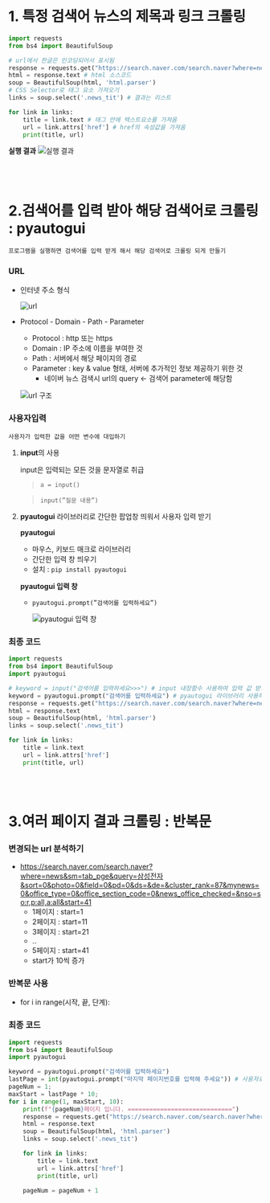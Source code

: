 # 1. 특정 검색어 뉴스의 제목과 링크 크롤링

```python
import requests
from bs4 import BeautifulSoup 

# url에서 한글은 인코딩되어서 표시됨
response = requests.get("https://search.naver.com/search.naver?where=news&sm=tab_jum&query=%EC%82%BC%EC%84%B1%EC%A0%84%EC%9E%90")
html = response.text # html 소스코드
soup = BeautifulSoup(html, 'html.parser')
# CSS Selector로 태그 요소 가져오기
links = soup.select('.news_tit') # 결과는 리스트

for link in links:
    title = link.text # 태그 안에 텍스트요소를 가져옴
    url = link.attrs['href'] # href의 속성값을 가져옴
    print(title, url)
```

**실행 결과**
![실행 결과](https://user-images.githubusercontent.com/78662802/155575933-ed77cb10-5b0f-4075-8805-c46ee8951249.png)


<br><br>

# 2.검색어를 입력 받아 해당 검색어로 크롤링 : pyautogui

`프로그램을 실행하면 검색어를 입력 받게 해서 해당 검색어로 크롤링 되게 만들기`

### URL


- 인터넷 주소 형식

    ![url](https://user-images.githubusercontent.com/78662802/155575928-238409b5-41c6-4274-818b-20950b7638ad.png)
    
- Protocol - Domain - Path - Parameter
    - Protocol : http 또는 https
    - Domain : IP 주소에 이름을 부여한 것
    - Path : 서버에서 해당 페이지의 경로
    - Parameter : key & value 형태, 서버에 추가적인 정보 제공하기 위한 것
        - 네이버 뉴스 검색시 url의 query ← 검색어 parameter에 해당함
    
    ![url 구조](https://user-images.githubusercontent.com/78662802/155575924-41b885ae-38f9-44d7-9446-05d65513c655.png)
    

### 사용자입력

`사용자가 입력한 값을 어떤 변수에 대입하기`


1. **input**의 사용
    
    input은 입력되는 모든 것을 문자열로 취급
    
    > `a = input()`
    > 
    
    > `input(”질문 내용”)`
    > 
2. **pyautogui** 라이브러리로 간단한 팝업창 띄워서 사용자 입력 받기
    
    **pyautogui**
    
    - 마우스, 키보드 매크로 라이브러리
    - 간단한 입력 창 띄우기
    - 설치 : `pip install pyautogui`
    
    **pyautogui 입력 창**
    
    - `pyautogui.prompt(”검색어를 입력하세요”)`
        
        ![pyautogui 입력 창](https://user-images.githubusercontent.com/78662802/155575917-2e4b056a-747f-43b4-b286-57f27fa0a6e7.png)
        

### 최종 코드


```python
import requests
from bs4 import BeautifulSoup
import pyautogui

# keyword = input("검색어를 입력하세요>>>") # input 내장함수 사용하여 입력 값 받기
keyword = pyautogui.prompt("검색어를 입력하세요") # pyautogui 라이브러리 사용하여 입력 창 띄우기
response = requests.get("https://search.naver.com/search.naver?where=news&sm=tab_jum&query=" + keyword)
html = response.text
soup = BeautifulSoup(html, 'html.parser')
links = soup.select('.news_tit')

for link in links:
    title = link.text
    url = link.attrs['href']
    print(title, url)
```

<br><br>


# 3.여러 페이지 결과 크롤링 : 반복문


### **변경되는 url 분석하기**

- https://search.naver.com/search.naver?where=news&sm=tab_pge&query=삼성전자&sort=0&photo=0&field=0&pd=0&ds=&de=&cluster_rank=87&mynews=0&office_type=0&office_section_code=0&news_office_checked=&nso=so:r,p:all,a:all&start=41
    - 1페이지 : start=1
    - 2페이지 : start=11
    - 3페이지 : start=21
    - ..
    - 5페이지 : start=41
    - start가 10씩 증가

### 반복문 사용

- for i in range(시작, 끝, 단계):

### 최종 코드


```python
import requests
from bs4 import BeautifulSoup
import pyautogui

keyword = pyautogui.prompt("검색어를 입력하세요")
lastPage = int(pyautogui.prompt("마지막 페이지번호를 입력해 주세요")) # 사용자로부터 받은 데이터 = 문자열 -> int로 형변환
pageNum = 1;
maxStart = lastPage * 10;
for i in range(1, maxStart, 10):
    print(f"{pageNum}페이지 입니다. =============================")
    response = requests.get("https://search.naver.com/search.naver?where=news&sm=tab_jum&query=" + keyword + "start=" + str(i))
    html = response.text
    soup = BeautifulSoup(html, 'html.parser')
    links = soup.select('.news_tit')

    for link in links:
        title = link.text
        url = link.attrs['href']
        print(title, url)
    
    pageNum = pageNum + 1
```
